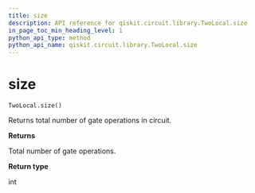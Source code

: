 ```yaml
---
title: size
description: API reference for qiskit.circuit.library.TwoLocal.size
in_page_toc_min_heading_level: 1
python_api_type: method
python_api_name: qiskit.circuit.library.TwoLocal.size
---
```


# size

<span id="qiskit.circuit.library.TwoLocal.size" />

`TwoLocal.size()`

Returns total number of gate operations in circuit.

**Returns**

Total number of gate operations.

**Return type**

int

